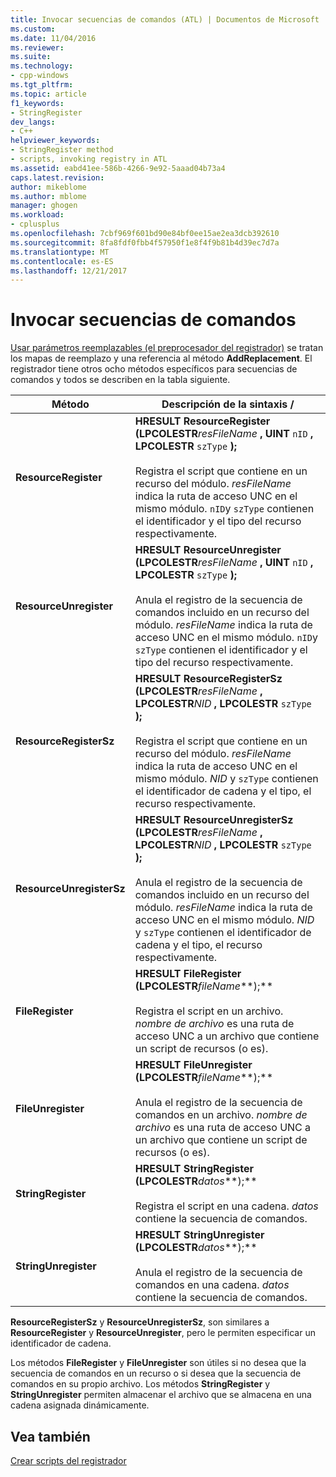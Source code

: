 ```yaml
---
title: Invocar secuencias de comandos (ATL) | Documentos de Microsoft
ms.custom: 
ms.date: 11/04/2016
ms.reviewer: 
ms.suite: 
ms.technology:
- cpp-windows
ms.tgt_pltfrm: 
ms.topic: article
f1_keywords:
- StringRegister
dev_langs:
- C++
helpviewer_keywords:
- StringRegister method
- scripts, invoking registry in ATL
ms.assetid: eabd41ee-586b-4266-9e92-5aaad04b73a4
caps.latest.revision: 
author: mikeblome
ms.author: mblome
manager: ghogen
ms.workload:
- cplusplus
ms.openlocfilehash: 7cbf969f601bd90e84bf0ee15ae2ea3dcb392610
ms.sourcegitcommit: 8fa8fdf0fbb4f57950f1e8f4f9b81b4d39ec7d7a
ms.translationtype: MT
ms.contentlocale: es-ES
ms.lasthandoff: 12/21/2017
---
```

# <a name="invoking-scripts"></a>Invocar secuencias de comandos
[Usar parámetros reemplazables (el preprocesador del registrador)](../atl/using-replaceable-parameters-the-registrar-s-preprocessor.md) se tratan los mapas de reemplazo y una referencia al método **AddReplacement**. El registrador tiene otros ocho métodos específicos para secuencias de comandos y todos se describen en la tabla siguiente.  
  
|Método|Descripción de la sintaxis /|  
|------------|-------------------------|  
|**ResourceRegister**|**HRESULT ResourceRegister (LPCOLESTR***resFileName* **, UINT** `nID` **, LPCOLESTR** `szType` **);** <br /><br /> Registra el script que contiene en un recurso del módulo. *resFileName* indica la ruta de acceso UNC en el mismo módulo. `nID`y `szType` contienen el identificador y el tipo del recurso respectivamente.|  
|**ResourceUnregister**|**HRESULT ResourceUnregister (LPCOLESTR***resFileName* **, UINT** `nID` **, LPCOLESTR** `szType` **);** <br /><br /> Anula el registro de la secuencia de comandos incluido en un recurso del módulo. *resFileName* indica la ruta de acceso UNC en el mismo módulo. `nID`y `szType` contienen el identificador y el tipo del recurso respectivamente.|  
|**ResourceRegisterSz**|**HRESULT ResourceRegisterSz (LPCOLESTR***resFileName* **, LPCOLESTR***NID* **, LPCOLESTR** `szType` **);** <br /><br /> Registra el script que contiene en un recurso del módulo. *resFileName* indica la ruta de acceso UNC en el mismo módulo. *NID* y `szType` contienen el identificador de cadena y el tipo, el recurso respectivamente.|  
|**ResourceUnregisterSz**|**HRESULT ResourceUnregisterSz (LPCOLESTR***resFileName* **, LPCOLESTR***NID* **, LPCOLESTR** `szType` **);** <br /><br /> Anula el registro de la secuencia de comandos incluido en un recurso del módulo. *resFileName* indica la ruta de acceso UNC en el mismo módulo. *NID* y `szType` contienen el identificador de cadena y el tipo, el recurso respectivamente.|  
|**FileRegister**|**HRESULT FileRegister (LPCOLESTR***fileName***);** <br /><br /> Registra el script en un archivo. *nombre de archivo* es una ruta de acceso UNC a un archivo que contiene un script de recursos (o es).|  
|**FileUnregister**|**HRESULT FileUnregister (LPCOLESTR***fileName***);** <br /><br /> Anula el registro de la secuencia de comandos en un archivo. *nombre de archivo* es una ruta de acceso UNC a un archivo que contiene un script de recursos (o es).|  
|**StringRegister**|**HRESULT StringRegister (LPCOLESTR***datos***);** <br /><br /> Registra el script en una cadena. *datos* contiene la secuencia de comandos.|  
|**StringUnregister**|**HRESULT StringUnregister (LPCOLESTR***datos***);** <br /><br /> Anula el registro de la secuencia de comandos en una cadena. *datos* contiene la secuencia de comandos.|  
  
 **ResourceRegisterSz** y **ResourceUnregisterSz**, son similares a **ResourceRegister** y **ResourceUnregister**, pero le permiten especificar un identificador de cadena.  
  
 Los métodos **FileRegister** y **FileUnregister** son útiles si no desea que la secuencia de comandos en un recurso o si desea que la secuencia de comandos en su propio archivo. Los métodos **StringRegister** y **StringUnregister** permiten almacenar el archivo que se almacena en una cadena asignada dinámicamente.  
  
## <a name="see-also"></a>Vea también  
 [Crear scripts del registrador](../atl/creating-registrar-scripts.md)

